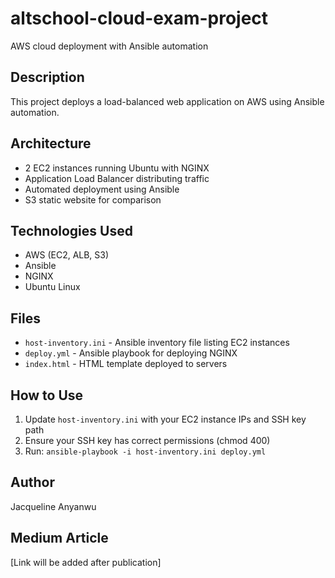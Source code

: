 # altschool-cloud-exam-project
AWS cloud deployment with Ansible automation

## Description
This project deploys a load-balanced web application on AWS using Ansible automation.

## Architecture
- 2 EC2 instances running Ubuntu with NGINX
- Application Load Balancer distributing traffic
- Automated deployment using Ansible
- S3 static website for comparison

## Technologies Used
- AWS (EC2, ALB, S3)
- Ansible
- NGINX
- Ubuntu Linux

## Files
- `host-inventory.ini` - Ansible inventory file listing EC2 instances
- `deploy.yml` - Ansible playbook for deploying NGINX
- `index.html` - HTML template deployed to servers

## How to Use
1. Update `host-inventory.ini` with your EC2 instance IPs and SSH key path
2. Ensure your SSH key has correct permissions (chmod 400)
3. Run: `ansible-playbook -i host-inventory.ini deploy.yml`

## Author
Jacqueline Anyanwu

## Medium Article
[Link will be added after publication]
